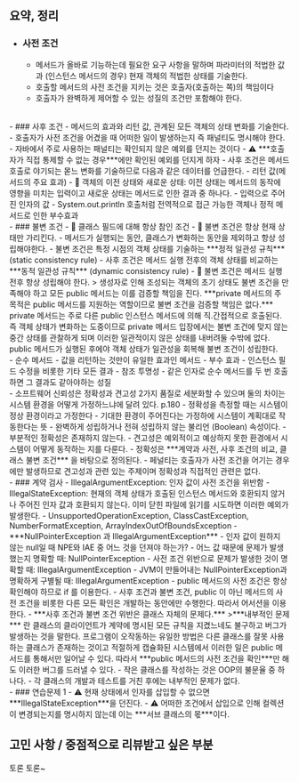 ## 요약, 정리
  - ### 사전 조건
    - 메서드가 올바로 기능하는데 필요한 요구 사항을 말하며 파라미터의 적법한 값과 (인스턴스 메서드의 경우) 현재 객체의 적법한 상태를 기술한다.
    - 호출할 메서드의 사전 조건을 지키는 것은 호출자(호출하는 쪽)의 책임이다
    - 호출자가 완벽하게 제어할 수 있는 성질의 조건만 포함해야 한다.
  <br>
  - ### 사후 조건
    - 메서드의 효과와 리턴 값, 관계된 모든 객체의 상태 변화를 기술한다.
    - 호출자가 사전 조건을 어겼을 때 어떠한 일이 발생하는지 즉 패널티도 명시해야 한다.
    - 자바에서 주로 사용하는 패널티는 확인되지 않은 예외를 던지는 것이다
      - ⚠ ***호출자가 직접 통제할 수 없는 경우***에만 확인된 예외를 던지게 하자
    - 사후 조건은 메서드 호출로 야기되는 몯느 변화를 기술하므로 다음과 같은 데이터를 언급한다.
      - 리턴 값(메서드의 주요 효과)
      - 🤔 객체의 이전 상태와 새로운 상태: 이전 상태는 메서드의 동작에 영향을 미치는 입력이고 새로운 상태는 메서드로 인한 결과 중 하나다.
      - 입력으로 주어진 인자의 값
      - System.out.println 호출처럼 전역적으로 접근 가능한 객체나 정적 메서드로 인한 부수효과
  <br>
  - ### 불변 조건
    - 🤔 클래스 필드에 대해 항상 참인 조건
    - 🤔 불변 조건은 항상 현재 상태만 가리킨다.
    - 메서드가 실행되는 동안, 클래스가 변화하는 동안을 제외하고 항상 성립해야한다.
      - 불변 조건은 특정 시점의 객체 상태를 기술하는 ***정적 일관성 규칙*** (static consistency rule)
      - 사후 조건은 메서드 실행 전후의 객체 상태를 비교하는 ***동적 일관성 규칙*** (dynamic consistency rule)
    - 🤔 불변 조건은 메서드 실행 전후 항상 성립해야 한다.
      > 생성자로 인해 조성되는 객체의 초기 상태도 불변 조건을 만족해야 하고 모든 public 메서드는 이를 검증할 책임을 진다.
      ***private 메서드의 주 목적은 public 메서드를 지원하는 역할이므로 불변 조건을 검증할 책임은 없다.***
      private 메서드는 주로 다른 public 인스턴스 메서드에 의해 직.간접적으로 호출된다.
      즉 객체 상태가 변화하는 도중이므로 private 메서드 입장에서는 불변 조건에 맞지 않는 중간 상태를 관찰하게 되며 이러한 일관적이지 않은 상태를 내버려둘 수밖에 없다.
      public 메서드가 실행된 후에야 객체 상태가 일관성을 회복해 불변 조건이 성립한다.
  <br>
  - 순수 메서드
    - 값을 리턴하는 것만이 유일한 효과인 메서드
  - 부수 효과
    - 인스턴스 필드 수정을 비롯한 기타 모든 결과
  - 참조 투명성
    - 같은 인자로 순수 메서드를 두 번 호출하면 그 결과도 같아야하는 성질
  <br>
  - 소프트웨어 신뢰성은 정확성과 견고성 2가지 품질로 세분화할 수 있으며 둘의 차이는 시스템 환경을 어떻게 가정하느냐에 달려 있다. p.180
  - 정확성을 측정할 때는 시스템이 정상 환경이라고 가정한다
    - 기대한 환경이 주어진다는 가정하에 시스템이 계획대로 작동한다는 뜻
    - 완벽하게 성립하거나 전혀 성립하지 않는 불리언 (Boolean) 속성이다.
    - 부분적인 정확성은 존재하지 않는다.
  - 견고성은 예외적이고 예상하지 못한 환경에서 시스템이 어떻게 동작하는 지를 다룬다.
  - 정확성은 ***계약과 사전, 사후 조건의 비교, 클래스 불변 조건*** 을 바탕으로 정의된다.
  - 페널티는 호출자가 사전 조건을 어기는 경우에만 발생하므로 견고성과 관련 있는 주제이며 정확성과 직접적인 관련은 없다.
  <br>
  - ### 계약 검사
    - IllegalArgumentException: 인자 값이 사전 조건을 위반함
    - IllegalStateException: 현재의 객체 상태가 호출된 인스턴스 메서드와 호환되지 않거나 주어진 인자 값과 호환되지 않는다. 이미 닫힌 파일에 읽기를 시도하면 이러한 예외가 발생한다.
    - UnsupportedOperationException, ClassCastException, NumberFormatException, ArrayIndexOutOfBoundsException
    - ***NullPointerException 과 IllegalArgumentException***
      - 인자 값이 원하지 않는 null일 때 NPE와 IAE 중 어느 것을 던져야 하는가?
      - 어느 값 때문에 문제가 발생했는지 명확할 때: NullPointerException
      - 사전 조건 위반으로 문제가 발생한 것이 명확할 때: IllegalArgumentException
      - JVM이 만들어내는 NullPointerException과 명확하게 구별될 때: IllegalArgumentException
    - public 메서드의 사전 조건은 항상 확인해야 하므로 if 를 이용한다.
    - 사후 조건과 불변 조건, public 이 아닌 메서드의 사전 조건을 비롯한 다른 모든 확인은 개발하는 동안에만 수행한다. 따라서 어서션을 이용한다.
    - ***사후 조건과 불변 조건 위반은 클래스 자체의 문제다.***
      >***내부적인 문제*** 란 클래스의 클라이언트가 계약에 명시된 모든 규칙을 지켰느네도 불구하고 버그가 발생하는 것을 말한다. 
      프로그램이 오작동하는 유일한 방법은 다른 클래스를 잘못 사용하는 클래스가 존재하는 것이고 적절하게 캡슐화된 시스템에서 이러한 일은 public 메서드를 통해서만 일어날 수 있다. 
      따라서 ***public 메서드의 사전 조건을 확인***만 해도 이러한 버그를 드러낼 수 있다.
    - 작은 클래스를 작성하는 것은 OOP의 불문율 중 하나다.
    - 각 클래스의 개발과 테스트를 거친 후에는 내부적인 문제가 없다.
  <br>
  - ### 연습문제 1
    - ⚠ 현재 상태에서 인자를 삽입할 수 없으면 ***IllegalStateException***을 던진다.
    - ⚠ 어떠한 조건에서 삽입으로 인해 컬렉션이 변경되는지를 명시하지 않는데 이는 ***서브 클래스의 몫***이다.
  
## 고민 사항 / 중점적으로 리뷰받고 싶은 부분
토론 토론~
_<!-- 함께 고민해주었으면 하는 부분 -->_
